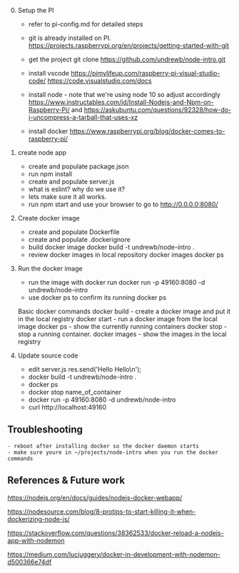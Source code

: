 0. Setup the PI
    -   refer to pi-config.md for detailed steps

    - git is already installed on PI.
    https://projects.raspberrypi.org/en/projects/getting-started-with-git
    - get the project
    git clone https://github.com/undrewb/node-intro.git
    - install vscode
    https://pimylifeup.com/raspberry-pi-visual-studio-code/
    https://code.visualstudio.com/docs
    - install node - note that we're using node 10 so adjust accordingly
    https://www.instructables.com/id/Install-Nodejs-and-Npm-on-Raspberry-Pi/
    and             https://askubuntu.com/questions/92328/how-do-i-uncompress-a-tarball-that-uses-xz
    - install docker 
        https://www.raspberrypi.org/blog/docker-comes-to-raspberry-pi/
    
1. create node app
    - create and populate package.json
    - run npm install
    - create and populate server.js
    - what is eslint? why do we use it?
    - lets make sure it all works.
    - run npm start and use your browser to go to http://0.0.0.0:8080/

2. Create docker image
    - create and populate Dockerfile
    -  create and populate .dockerignore
    - build docker image
            docker build -t undrewb/node-intro .
    - review docker images in local repository
        docker images
        docker ps

3. Run the docker image
    - run the image with docker run
        docker run -p 49160:8080 -d undrewb/node-intro
    - use docker ps to confirm its running
        docker ps

    Basic docker commands
        docker build - create a docker image and put it in the local registry
        docker start - run a docker image from the local image
        docker ps - show the currently running containers
        docker stop - stop a running container.
        docker images - show the images in the local registry

4. Update source code

    - edit server.js 
        res.send('Hello Hello\n');
    - docker build -t undrewb/node-intro .
    - docker ps
    - docker stop name_of_container
    - docker run -p 49160:8080 -d undrewb/node-intro
    - curl http://localhost:49160



## Troubleshooting
    - reboot after installing docker so the docker daemon starts
    - make sure youre in ~/projects/node-intro when you run the docker commands
    
## References & Future work

https://nodejs.org/en/docs/guides/nodejs-docker-webapp/

https://nodesource.com/blog/8-protips-to-start-killing-it-when-dockerizing-node-js/

https://stackoverflow.com/questions/38362533/docker-reload-a-nodejs-app-with-nodemon

https://medium.com/lucjuggery/docker-in-development-with-nodemon-d500366e74df
